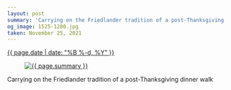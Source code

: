 ```yaml
---
layout: post
summary: 'Carrying on the Friedlander tradition of a post-Thanksgiving dinner walk'
og_image: 1525-1280.jpg
taken: November 25, 2021
---
```


<div class="post">
 <time>
  <a href="/1525">
   {{ page.date | date: "%B %-d, %Y" }}
  </a>
 </time>
 <a href="/1525">
  <figure data-taken="11/25/2021">
   <img alt="{{ page.summary }}" sizes="(min-width: 700px) 50vw, calc(100vw - 2rem)" src="{{ site.assets_url }}/1525-640.jpg" srcset="{{ site.assets_url }}/1525-320.jpg 320w, {{ site.assets_url }}/1525-640.jpg 640w, {{ site.assets_url }}/1525-960.jpg 960w, {{ site.assets_url }}/1525-1280.jpg 1280w"/>
  </figure>
 </a>
 <span>
  Carrying on the Friedlander tradition of a post-Thanksgiving dinner walk
 </span>
</div>
